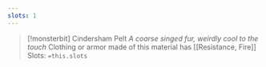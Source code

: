 ```yaml
---
slots: 1
---
```


> [!monsterbit] Cindersham Pelt
>*A coarse singed fur, weirdly cool to the touch*
> Clothing or armor made of this material has [[Resistance, Fire]]
> Slots: `=this.slots`
